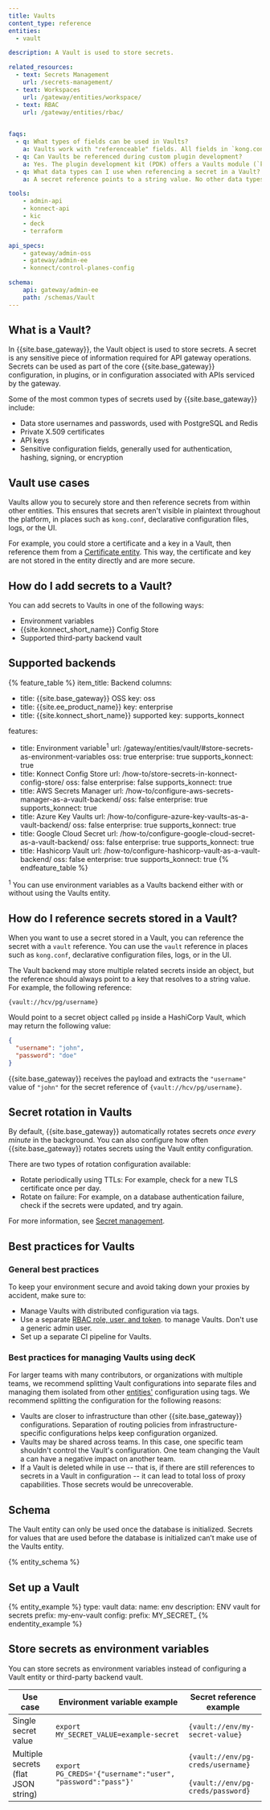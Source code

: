 ```yaml
---
title: Vaults
content_type: reference
entities:
  - vault

description: A Vault is used to store secrets.

related_resources:
  - text: Secrets Management
    url: /secrets-management/
  - text: Workspaces
    url: /gateway/entities/workspace/
  - text: RBAC 
    url: /gateway/entities/rbac/
  

faqs:
  - q: What types of fields can be used in Vaults?
    a: Vaults work with "referenceable" fields. All fields in `kong.conf` are referenceable and some fields within entities (for example, plugins, certificates) are also. Refer to the appropriate entity documentation to learn more.
  - q: Can Vaults be referenced during custom plugin development?
    a: Yes. The plugin development kit (PDK) offers a Vaults module (`kong.vault`) that can be used to resolve, parse, and verify Vault references.
  - q: What data types can I use when referencing a secret in a Vault?
    a: A secret reference points to a string value. No other data types are currently supported.

tools:
    - admin-api
    - konnect-api
    - kic
    - deck
    - terraform

api_specs:
    - gateway/admin-oss
    - gateway/admin-ee
    - konnect/control-planes-config

schema:
    api: gateway/admin-ee
    path: /schemas/Vault
---
```


## What is a Vault?
In {{site.base_gateway}}, the Vault object is used to store secrets. A secret is any sensitive piece of information required for API gateway
operations. Secrets can be used as part of the core {{site.base_gateway}} configuration, in plugins, or in configuration associated
with APIs serviced by the gateway.

Some of the most common types of secrets used by {{site.base_gateway}} include:

* Data store usernames and passwords, used with PostgreSQL and Redis
* Private X.509 certificates
* API keys
* Sensitive configuration fields, generally used for authentication, hashing, signing, or encryption

## Vault use cases

Vaults allow you to securely store and then reference secrets from within other entities. This ensures that secrets aren't visible in plaintext throughout the platform, in places such as `kong.conf`,
declarative configuration files, logs, or the UI.

For example, you could store a certificate and a key in a Vault, then reference them from a [Certificate entity](/gateway/entities/certificate/). This way, the certificate and key are not stored in the entity directly and are more secure.

## How do I add secrets to a Vault?

You can add secrets to Vaults in one of the following ways: 
* Environment variables
* {{site.konnect_short_name}} Config Store
* Supported third-party backend vault

## Supported backends

{% feature_table %}
item_title: Backend
columns:
  - title: {{site.base_gateway}} OSS
    key: oss
  - title: {{site.ee_product_name}}
    key: enterprise
  - title: {{site.konnect_short_name}} supported
    key: supports_konnect

features:
  - title: Environment variable<sup>1</sup>
    url: /gateway/entities/vault/#store-secrets-as-environment-variables 
    oss: true
    enterprise: true
    supports_konnect: true
  - title: Konnect Config Store
    url: /how-to/store-secrets-in-konnect-config-store/
    oss: false
    enterprise: false
    supports_konnect: true
  - title: AWS Secrets Manager
    url: /how-to/configure-aws-secrets-manager-as-a-vault-backend/
    oss: false
    enterprise: true
    supports_konnect: true
  - title: Azure Key Vaults
    url: /how-to/configure-azure-key-vaults-as-a-vault-backend/
    oss: false
    enterprise: true
    supports_konnect: true
  - title: Google Cloud Secret
    url: /how-to/configure-google-cloud-secret-as-a-vault-backend/
    oss: false
    enterprise: true
    supports_konnect: true
  - title: Hashicorp Vault
    url: /how-to/configure-hashicorp-vault-as-a-vault-backend/
    oss: false
    enterprise: true
    supports_konnect: true
{% endfeature_table %}

<sup>1</sup> You can use environment variables as a Vaults backend either with or without using the Vaults entity.

## How do I reference secrets stored in a Vault?

When you want to use a secret stored in a Vault, you can reference the secret with a `vault` reference. You can use the `vault` reference in places such as `kong.conf`, declarative configuration files, logs, or in the UI.

The Vault backend may store multiple related secrets inside an object, but the reference
should always point to a key that resolves to a string value. For example, the following reference:

```
{vault://hcv/pg/username}
```

Would point to a secret object called `pg` inside a HashiCorp Vault, which may return the following value:

```json
{
  "username": "john",
  "password": "doe"
}
```

<!-- vale off -->
{{site.base_gateway}} receives the payload and extracts the `"username"` value of `"john"` for the secret reference of
`{vault://hcv/pg/username}`.
<!-- vale on -->

## Secret rotation in Vaults

By default, {{site.base_gateway}} automatically rotates secrets *once every minute* in the background. You can also configure how often {{site.base_gateway}} rotates secrets using the Vault entity configuration. 

There are two types of rotation configuration available: 
* Rotate periodically using TTLs: For example, check for a new TLS certificate once per day.
* Rotate on failure: For example, on a database authentication failure, check if the secrets were updated, and try again.

For more information, see [Secret management](/secrets-management/).

## Best practices for Vaults

### General best practices

To keep your environment secure and avoid taking down your proxies by accident, make sure to:
* Manage Vaults with distributed configuration via tags.
* Use a separate [RBAC role, user, and token](/gateway/entities/rbac/).
to manage Vaults. Don't use a generic admin user.
* Set up a separate CI pipeline for Vaults.

### Best practices for managing Vaults using decK

For larger teams with many contributors, or organizations with multiple teams, we recommend splitting Vault configurations into separate files and managing them isolated from other [entities'](/gateway/entities/) configuration using tags. We recommend splitting the configuration for the following reasons:
* Vaults are closer to infrastructure than other {{site.base_gateway}} configurations. Separation of routing policies from infrastructure-specific configurations helps keep configuration organized.
* Vaults may be shared across teams. In this case, one specific team shouldn't control the Vault's configuration. One team changing the Vault a can have a negative impact on another team.
* If a Vault is deleted while in use -- that is, if there are still references to secrets in a Vault in configuration -- it can lead to total loss of proxy capabilities. Those secrets would be unrecoverable.

## Schema

The Vault entity can only be used once the database is initialized. Secrets for values that are used before the database is initialized can’t make use of the Vaults entity.

{% entity_schema %}

## Set up a Vault

{% entity_example %}
type: vault
data:
  name: env
  description: ENV vault for secrets
  prefix: my-env-vault
  config:
    prefix: MY_SECRET_
{% endentity_example %}

## Store secrets as environment variables

You can store secrets as environment variables instead of configuring a Vault entity or third-party backend vault. 

<!--vale off-->

| Use case | Environment variable example | Secret reference example |
|-------|-------------|-------------|
| Single secret value | `export MY_SECRET_VALUE=example-secret` | `{vault://env/my-secret-value}` |
| Multiple secrets (flat JSON string) | `export PG_CREDS='{"username":"user", "password":"pass"}'` | `{vault://env/pg-creds/username}`<br><br>`{vault://env/pg-creds/password}` | 

<!--vale on-->




